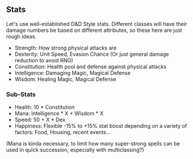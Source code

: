 ## Stats

Let's use well-established D&D Style stats. Different classes will have their damage numbers be based on different
attributes, so these here are just rough ideas.

- Strength: How strong physical attacks are
- Dexterity: Unit Speed, Evasion Chance (Or just general damage reduction to avoid RNG)
- Constitution: Health pool and defense against physical attacks
- Intelligence: Damaging Magic, Magical Defense
- Wisdom: Healing Magic, Magical Defense

### Sub-Stats

- Health: 10 * Constitution
- Mana: Intelligence * X + Wisdom * X
- Speed: 50 + X * Dex
- Happiness: Flexible -15% to +15% stat boost depending on a variety of factors: Food, Housing, recent events...

(Mana is kinda necessary, to limit how many super-strong spells can be used in quick succession, especially with
multiclassing?)
